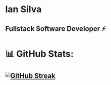 # Ian Silva

## Fullstack Software Developer ⚡️

# 📊 GitHub Stats:
[![GitHub Streak](https://streak-stats.demolab.com/?user=Raspincel&theme=dark)](https://git.io/streak-stats)
---
<!--
**Raspincel/Raspincel** is a ✨ _special_ ✨ repository because its `README.md` (this file) appears on your GitHub profile.

Here are some ideas to get you started:

- 🔭 I’m currently working on ...
- 🌱 I’m currently learning ...
- 👯 I’m looking to collaborate on ...
- 🤔 I’m looking for help with ...
- 💬 Ask me about ...
- 📫 How to reach me: ...
- 😄 Pronouns: ...
- ⚡ Fun fact: ...
-->
